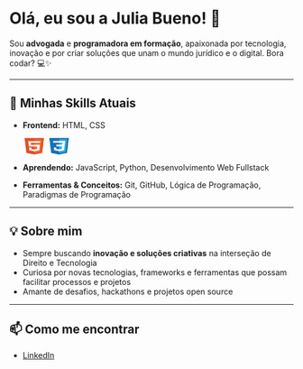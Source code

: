 # Olá, eu sou a Julia Bueno! 👋

Sou **advogada** e **programadora em formação**, apaixonada por tecnologia, inovação e por criar soluções que unam o mundo jurídico e o digital. Bora codar? 💻✨

---

## 🔧 Minhas Skills Atuais

- **Frontend:** HTML, CSS
          <div style="display: inline_block">
          <img align="center" alt="Rafa-HTML" height="30" width="40" src="https://raw.githubusercontent.com/devicons/devicon/master/icons/html5/html5-original.svg">
          <img align="center" alt="Rafa-CSS" height="30" width="40" src="https://raw.githubusercontent.com/devicons/devicon/master/icons/css3/css3-original.svg">
          </div>

- **Aprendendo:** JavaScript, Python, Desenvolvimento Web Fullstack
  
- **Ferramentas & Conceitos:** Git, GitHub, Lógica de Programação, Paradigmas de Programação

---

## 💡 Sobre mim
- Sempre buscando **inovação e soluções criativas** na interseção de Direito e Tecnologia  
- Curiosa por novas tecnologias, frameworks e ferramentas que possam facilitar processos e projetos  
- Amante de desafios, hackathons e projetos open source

---

## 📫 Como me encontrar
- [LinkedIn](https://www.linkedin.com/in/julia-bueno)  











<!--
**buenojulia/buenojulia** is a ✨ _special_ ✨ repository because its `README.md` (this file) appears on your GitHub profile.

Here are some ideas to get you started:

- 🔭 I’m currently working on ...
- 🌱 I’m currently learning ...
- 👯 I’m looking to collaborate on ...
- 🤔 I’m looking for help with ...
- 💬 Ask me about ...
- 📫 How to reach me: ...
- 😄 Pronouns: ...
- ⚡ Fun fact: ...
-->
